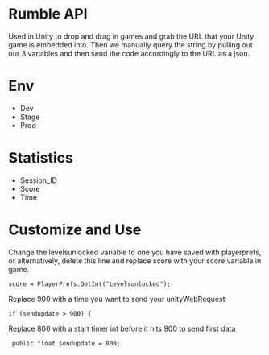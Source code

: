 # Rumble API

Used in Unity to drop and drag in games and grab the URL that your Unity game is embedded into. Then we manually query the string by pulling out our 3 variables and then send the code accordingly to the URL as a json.


# Env

- Dev
- Stage
- Prod

# Statistics

- Session_ID
- Score
- Time

# Customize and Use

Change the levelsunlocked variable to one you have saved with playerprefs, or alternatively, delete this line and replace score with your score variable in game.

```score = PlayerPrefs.GetInt("Levelsunlocked");```

Replace 900 with a time you want to send your unityWebRequest

```if (sendupdate > 900) {```

Replace 800 with a start timer int before it hits 900 to send first data

``` public float sendupdate = 800;```

